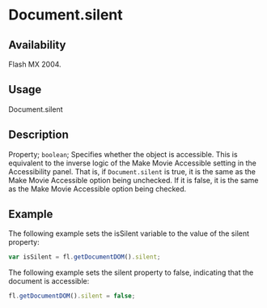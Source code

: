 # Document.silent

## Availability

Flash MX 2004.

## Usage

Document.silent

## Description

Property; `boolean`; Specifies whether the object is accessible. This is equivalent to the inverse logic of the Make Movie Accessible setting in the Accessibility panel. That is, if `Document.silent` is true, it is the same as the Make Movie Accessible option being unchecked. If it is false, it is the same as the Make Movie Accessible option being checked.

## Example

The following example sets the isSilent variable to the value of the silent property:

```javascript
var isSilent = fl.getDocumentDOM().silent;
```

The following example sets the silent property to false, indicating that the document is accessible:

```javascript
fl.getDocumentDOM().silent = false;
```
